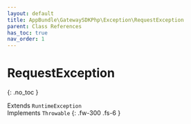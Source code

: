 ```yaml
---
layout: default
title: AppBundle\GatewaySDKPhp\Exception\RequestException
parent: Class References
has_toc: true
nav_order: 1
---
```


# RequestException
{: .no_toc }

Extends `RuntimeException` <br> Implements `Throwable`
{: .fw-300 .fs-6 }

